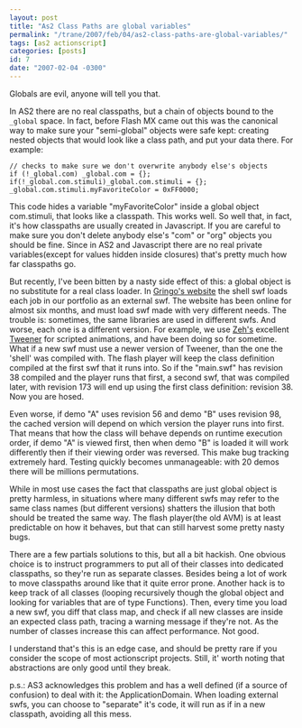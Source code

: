 ```yaml
---
layout: post
title: "As2 Class Paths are global variables"
permalink: "/trane/2007/feb/04/as2-class-paths-are-global-variables/"
tags: [as2 actionscript]
categories: [posts]
id: 7
date: "2007-02-04 -0300"
---
```

Globals are evil, anyone will tell you that.

In AS2 there are no real classpaths, but a chain of objects bound to the `_global` space. In fact, before Flash MX came out this was the canonical way to make sure your "semi-global" objects were safe kept: creating nested objects that would look like a class path, and put your data there. For example:

    // checks to make sure we don't overwrite anybody else's objects
    if (!_global.com) _global.com = {};
    if(!_global.com.stimuli)_global.com.stimuli = {};
    _global.com.stimuli.myFavoriteColor = 0xFF0000;

This code hides a variable "myFavoriteColor" inside a global object com.stimuli, that looks like a classpath. This works well. So well that, in fact, it's how classpaths are usually created in Javascript. If you are careful to make sure you don't delete anybody else's "com" or "org" objects you should be fine. Since in AS2 and Javascript there are no real private variables(except for values hidden inside closures) that's pretty much how far  classpaths go. 

But recently, I've been bitten by a nasty side effect of this: a global object is no substitute for a real class loader. In [Gringo's website](http://www.gringo.nu/) the shell swf loads each job in our portfolio as an external swf. The website has been online for almost six months, and must load swf made with very different needs. The trouble is: sometimes, the same libraries are used in different swfs. And worse, each one is a different version. For example, we use [Zeh's](http://www.zeh.com.br/) excellent [Tweener](http://code.google.com/p/tweener/) for scripted animations, and have been doing so for sometime. What if a new swf must use a newer version of Tweener, than the one the 'shell' was compiled with. The flash player will keep the class definition compiled at the first swf that it runs into. So if the "main.swf" has revision 38 compiled and the player runs that first, a second swf, that was compiled later, with revision 173 will end up using the first class definition: revision 38. Now you are hosed.

Even worse, if demo "A" uses revision 56 and demo "B" uses revision 98, the cached version will depend on which version the player runs into first. That means that how the class will behave depends on runtime execution order, if demo "A" is viewed first, then when demo "B" is loaded it will work differently then if their viewing order was reversed. This make bug tracking extremely hard. Testing quickly becomes unmanageable: with 20 demos there will be millions permutations. 

While in most use cases the fact that classpaths are just global object is pretty harmless, in situations where many different swfs may refer to the same class names (but different versions) shatters the illusion that both should be treated the same way. The flash player(the old AVM) is at least predictable on how it behaves, but that can still harvest some pretty nasty bugs.

There are a few partials solutions to this, but all a bit hackish. One obvious choice is to instruct programmers to put all of their classes into dedicated classpaths, so they're run as separate classes. Besides being a lot of work to move classpaths around like that it quite error prone. Another hack is to keep track of all classes (looping recursively though the global object and looking for variables that are of type Functions). Then, every time you load a new swf, you diff that class map, and check if all new classes are inside an expected class path, tracing a warning message if they're not. As the number of classes increase this can affect performance. Not good.

I understand that's this is an edge case, and should be pretty rare if you consider the scope of most actionscript projects. Still, it' worth noting that abstractions are only good until they break.

p.s.: AS3 acknowledges this problem and has a well defined (if a source of confusion) to deal with it: the ApplicationDomain. When loading external swfs, you can choose to "separate" it's code, it will run as if in a new classpath, avoiding all this mess.